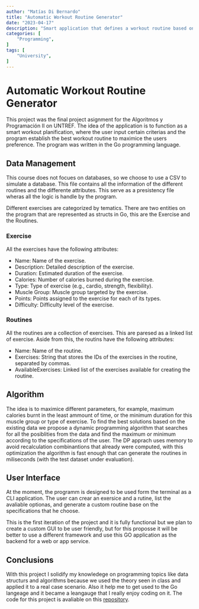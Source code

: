 ```yaml
---
author: "Matías Di Bernardo"
title: "Automatic Workout Routine Generator"
date: "2023-04-17"
description: "Smart application that defines a workout routine based on input parameters."
categories: [
    "Programming",
]
tags: [
    "University",
]
---
```


# Automatic Workout Routine Generator
This project was the final project asignment for the Algoritmos y Programación II on UNTREF. The idea of the application is to function as a smart workout planification, where the user input certain criterias and the program establish the best workout routine to maximice the users preference. The program was written in the Go programming language.

## Data Management
This course does not focues on databases, so we choose to use a CSV to simulate a database. This file contains all the information of the different routines and the differente attributes. This serve as a presistency file wheras all the logic is handle by the program.

Different exercises are categorized by tematics. There are two entities on the program that are represented as structs in Go, this are the Exercise and the Routines.

### Exercise
All the exercises have the following attributes:

- Name: Name of the exercise.
- Description: Detailed description of the exercise.
- Duration: Estimated duration of the exercise.
- Calories: Number of calories burned during the exercise.
- Type: Type of exercise (e.g., cardio, strength, flexibility).
- Muscle Group: Muscle group targeted by the exercise.
- Points: Points assigned to the exercise for each of its types.
- Difficulty: Difficulty level of the exercise.

### Routines
All the routines are a collection of exercises. This are paresed as a linked list of exercise. Aside from this, the routins have the following attributes:
- Name: Name of the routine.
- Exercises: String that stores the IDs of the exercises in the routine, separated by commas.
- AvailableExercises: Linked list of the exercises available for creating the routine.

## Algorithm
The idea is to maximice different parameters, for example, maximum calories burnt in the least ammount of time, or the minimum duration for this muscle group or type of exercise. To find the best solutions based on the existing data we propose a dynamic programming algorithm that searches for all the posiblities from the data and find the maximum or minimum according to the specifications of the user. The DP apprach uses memory to avoid recalculation combinantions that already were computed, with this optimization the algorithm is fast enough that can generate the routines in miliseconds (with the test dataset under evaluation).

## User Interface
At the moment, the programm is designed to be used form the terminal as a CLI application. The user can crear an exersice and a rutine, list the avaliable optionas, and generate a custom routine base on the specifications that he choose.

This is the first iteration of the project and it is fully functional but we plan to create a custom GUI to be user friendly, but for this proposse it will be better to use a different framework and use this GO application as the backend for a web or app service.

## Conclusions
With this project I solidify my knowledege on programming topics like data structurs and algorithms because we used the theory seen in class and applied it to a real case scenario. Also it help me to get used to the Go langeage and it became a leangauge that I really enjoy coding on it. The code for this project is avaliable on this [repository](https://github.com/MatiasDiBernardo/Workout-routine-generator).
